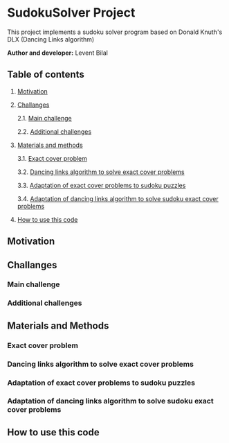 # SudokuSolver Project
This project implements a sudoku solver program based on Donald Knuth's DLX (Dancing Links algorithm)

**Author and developer:** Levent Bilal

## Table of contents
1. [Motivation](#motivation)
2. [Challanges](#challanges)

    2.1. [Main challenge](#main-challenge)

    2.2. [Additional challenges](#additional-challenges)


3. [Materials and methods](#materials-and-methods)
    
    3.1. [Exact cover problem](#exact-cover-problem)
    
    3.2. [Dancing links algorithm to solve exact cover problems](#dancing-links-algorithm-to-solve-exact-cover-problems)

    3.3. [Adaptation of exact cover problems to sudoku puzzles](#adaptation-of-exact-cover-problems-to-sudoku-puzzles)

    3.4. [Adaptation of dancing links algorithm to solve sudoku exact cover problems](#adaptation-of-dancing-links-algorithm-to-solve-sudoku-exact-cover-problems)

4. [How to use this code](#how-to-use-this-code)

## Motivation

## Challanges

### Main challenge

### Additional challenges

## Materials and Methods

### Exact cover problem

### Dancing links algorithm to solve exact cover problems

### Adaptation of exact cover problems to sudoku puzzles

### Adaptation of dancing links algorithm to solve sudoku exact cover problems

## How to use this code